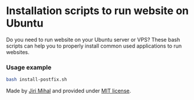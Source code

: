# Installation scripts to run website on Ubuntu
Do you need to run website on your Ubuntu server or VPS? These bash scripts can help you to properly install common used applications to run websites.

### Usage example
```bash
bash install-postfix.sh
```

Made by [Jiri Mihal](https://github.com/Jiri-Mihal) and provided under [MIT license](http://opensource.org/licenses/MIT).